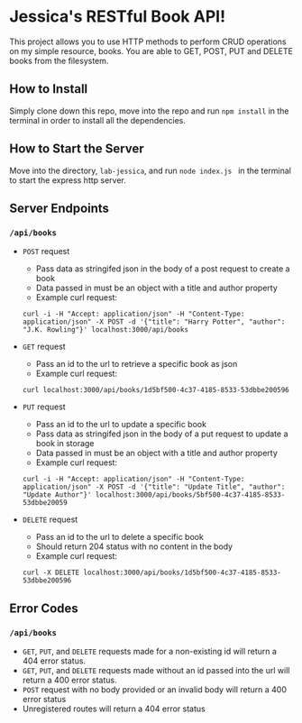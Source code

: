 # Jessica's RESTful Book API!

This project allows you to use HTTP methods to perform CRUD operations on my simple resource, books. You are able to GET, POST, PUT and DELETE books from the filesystem.

## How to Install

Simply clone down this repo, move into the repo and run `npm install` in the terminal in order to install all the dependencies.

## How to Start the Server

Move into the directory, `lab-jessica`, and run `node index.js ` in the terminal to start the express http server.

## Server Endpoints

### `/api/books`

* `POST` request
  * Pass data as stringifed json in the body of a post request to create a book
  * Data passed in must be an object with a title and author property
  * Example curl request:

  `curl -i -H "Accept: application/json" -H "Content-Type: application/json" -X POST -d '{"title": "Harry Potter", "author": "J.K. Rowling"}' localhost:3000/api/books`

* `GET` request
  * Pass an id to the url to retrieve a specific book as json
  * Example curl request:

  `curl localhost:3000/api/books/1d5bf500-4c37-4185-8533-53dbbe200596`

* `PUT` request
  * Pass an id to the url to update a specific book
  * Pass data as stringifed json in the body of a put request to update a book in storage
  * Data passed in must be an object with a title and author property
  * Example curl request:

  `curl -i -H "Accept: application/json" -H "Content-Type: application/json" -X POST -d '{"title": "Update Title", "author": "Update Author"}' localhost:3000/api/books/5bf500-4c37-4185-8533-53dbbe20059`


* `DELETE` request
  * Pass an id to the url to delete a specific book
  * Should return 204 status with no content in the body
  * Example curl request:

   `curl -X DELETE localhost:3000/api/books/1d5bf500-4c37-4185-8533-53dbbe200596`

## Error Codes

### `/api/books`

* `GET`, `PUT`, and `DELETE` requests made for a non-existing id will return a 404 error status.
* `GET`, `PUT`, and `DELETE` requests made without an id passed into the url will return a 400 error status.
* `POST` request with no body provided or an invalid body will return a 400 error status
* Unregistered routes will return a 404 error status
